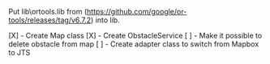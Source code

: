 Put lib\ortools.lib from (https://github.com/google/or-tools/releases/tag/v6.7.2) into lib.

[X] - Create Map class
[X] - Create ObstacleService
[ ] - Make it possible to delete obstacle from map
[ ] - Create adapter class to switch from Mapbox to JTS